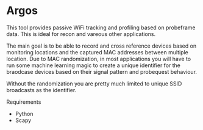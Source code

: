 # Argos
This tool provides passive WiFi tracking and profiling based on probeframe data. This is ideal for recon and vareous other applications. 

The main goal is to be able to record and cross reference devices based on monitoring locations and the captured MAC addresses between multiple location. Due to MAC randomization, in most applications you will have to run some machine learning magic to create a unique identifier for the braodcase devices based on their signal pattern and probequest behaviour. 

Without the randomization you are pretty much limited to unique SSID broadcasts as the identifier. 


Requirements

- Python
- Scapy
